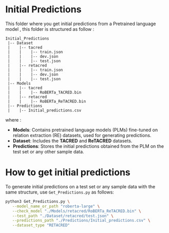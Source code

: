 # Initial Predictions

This folder where you get initial predictions from a Pretrained language model , this folder is structured as follow :

```
Initial_Predictions
 |-- Dataset
 |    |-- tacred
 |    |    |-- train.json        
 |    |    |-- dev.json
 |    |    |-- test.json
 |    |-- retacred
 |    |    |-- train.json        
 |    |    |-- dev.json
 |    |    |-- test.json
 |-- Models
 |    |-- tacred
 |    |    |-- RoBERTa_TACRED.bin        
 |    |-- retacred
 |    |    |-- RoBERTa_ReTACRED.bin
 |-- Predictions
 |    |-- Initial_predictions.csv          
```


where :

- **Models**: Contains pretrained language models (PLMs) fine-tuned on relation extraction (RE) datasets, used for generating predictions.  
- **Dataset**: Includes the **TACRED** and **ReTACRED** datasets.  
- **Predictions**: Stores the initial predictions obtained from the PLM on the test set or any other sample data.  


 # How to get initial predictions 

To generate initial predictions on a test set or any sample data with the same structure, use `Get_Predictions.py` as follows:  

 ```bash
python3 Get_Predictions.py \
    --model_name_or_path "roberta-large" \
    --check_model "./Models/retacred/RoBERTa_ReTACRED.bin" \
    --test_path "./Dataset/retacred/test.json" \
    --predictions_path "./Predictions/Initial_predictions.csv" \
    --dataset_type "RETACRED"

``` 
